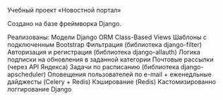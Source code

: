 Учебный проект «Новостной портал»

Создано на базе фреймворка Django.

Реализованы:
Модели Django ORM
Class-Based Views
Шаблоны с подключенным Bootstrap
Фильтрация (библиотека django-filter)
Авторизация и регистрация (библиотека django-allauth)
Логика подписки на обновления в заданной категории
Почтовые рассылки (через API Яндекса)
Задачи по расписанию (библиотека django-apscheduler)
Оповещения пользователей по e-mail + еженедльные дайджесты (Celery + Redis)
Кэширование (Redis)
Кастомизированно логгирование Django
